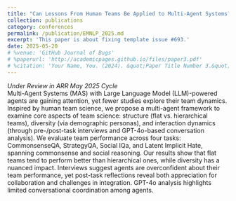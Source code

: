 ```yaml
---
title: "Can Lessons From Human Teams Be Applied to Multi-Agent Systems?The Role of Structure, Diversity, and Interaction Dynamics"
collection: publications
category: conferences
permalink: /publication/EMNLP_2025.md
excerpt: 'This paper is about fixing template issue #693.'
date: 2025-05-20
# %venue: 'GitHub Journal of Bugs'
# %paperurl: 'http://academicpages.github.io/files/paper3.pdf'
# %citation: 'Your Name, You. (2024). &quot;Paper Title Number 3.&quot; <i>GitHub Journal of Bugs</i>. 1(3).'
---
```


*Under Review in ARR May 2025 Cycle*
<br>
Multi-Agent Systems (MAS) with Large Language Model (LLM)-powered agents are gaining attention, yet fewer studies explore their team dynamics. Inspired by human team science, we propose a multi-agent framework to examine core aspects of team science: structure (flat vs. hierarchical teams), diversity (via demographic personas), and interaction dynamics (through pre-/post-task interviews and GPT-4o-based conversation analysis). We evaluate team performance across four tasks: CommonsenseQA, StrategyQA, Social IQa, and Latent Implicit Hate, spanning commonsense and social reasoning. Our results show that flat teams tend to perform better than hierarchical ones, while diversity has a nuanced impact. 
Interviews suggest agents are overconfident about their team performance, yet post-task reflections reveal both appreciation for collaboration and challenges in integration.
GPT-4o analysis highlights limited conversational coordination among agents.

